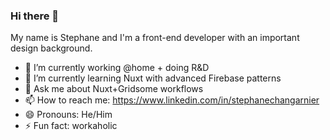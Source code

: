 ### Hi there 👋

My name is Stephane and I'm a front-end developer with an important design background.

- 🔭 I’m currently working @home + doing R&D
- 🌱 I’m currently learning Nuxt with advanced Firebase patterns
- 💬 Ask me about Nuxt+Gridsome workflows
- 📫 How to reach me: https://www.linkedin.com/in/stephanechangarnier
- 😄 Pronouns: He/Him
- ⚡ Fun fact: workaholic

